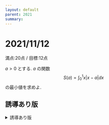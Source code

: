 ```yaml
---
layout: default
parent: 2021
summary: 
---
```


# 2021/11/12

満点:20点 / 目標:12点

$a>0$ とする. $a$ の関数
$$ S(a) = \int_0^1 x|x-a| dx $$
の最小値を求めよ.

## 誘導あり版

<details markdown="1">
<summary>誘導あり版</summary>

$a>0$ とする.

(1) $y=x|x-a|$ のグラフを描け.

(2) **$a$ と $1$ の大小に注意して,** $a$ の関数
$$ S(a) = \int_0^1 x|x-a| dx $$
を $a$ の整式で表せ.

(3) $S(a)$ の最小値を求めよ.

</details>